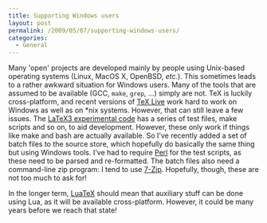 ```yaml
---
title: Supporting Windows users
layout: post
permalink: /2009/05/07/supporting-windows-users/
categories:
  - General
---
```

Many 'open' projects are developed mainly by people using Unix-based operating systems (Linux, MacOS X, OpenBSD, _etc._). This sometimes leads to a rather awkward situation for Windows users. Many of the tools that are assumed to be available (GCC, `make`, `grep`, ...) simply are not. TeX is luckily cross-platform, and recent versions of [TeX Live](https://tug.org/texlive) work hard to work on Windows as well as on *nix systems. However, that can still leave a few issues. The [LaTeX3 experimental code](https://www.latex-project.org/code.html) has a series of test files, make scripts and so on, to aid development. However, these only work if things like make and bash are actually available. So I've recently added a set of batch files to the source store, which hopefully do basically the same thing but using Windows tools. I've had to require [Perl](http://www.perl.org) for the test scripts, as these need to be parsed and re-formatted. The batch files also need a command-line zip program: I tend to use [7-Zip](http://www.7zip.org). Hopefully, though, these are not too much to ask for!

In the longer term, [LuaTeX](http://www.luatex.org) should mean that auxiliary stuff can be done using Lua, as it will be available cross-platform. However, it could be many years before we reach that state!

